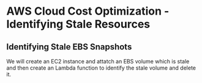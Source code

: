 # AWS Cloud Cost Optimization - Identifying Stale Resources

## Identifying Stale EBS Snapshots

We will create an EC2 instance and attatch an EBS volume which is stale and then create an Lambda function to identify the stale volume and delete it.

